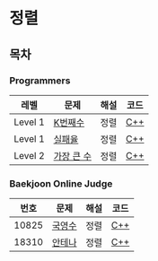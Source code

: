 # 정렬

## 목차

### Programmers

<table>
<thead>
  <tr>
    <th>레벨</th>
    <th>문제</th>
    <th>해설</th>
    <th>코드</th>
  </tr>
</thead>
<tbody>
  <!-- 레벨 & 문제번호 순으로 정렬한다. -->
  <!--
  <tr>
    <td>Level 레벨</td>
    <td><a href="문제링크">문제제목</a></td>
    <td><a href="해설링크">알고리즘분류</a></td>
    <td><a href="코드링크">C++</a></td>
  </tr>
  -->
  <tr>
    <td>Level 1</td>
    <td><a href="https://school.programmers.co.kr/learn/courses/30/lessons/42748">K번째수</a></td>
    <td><a>정렬</a></td>
    <td><a href="prog42748.cpp">C++</a></td>
  </tr>
  <tr>
    <td>Level 1</td>
    <td><a href="https://school.programmers.co.kr/learn/courses/30/lessons/42889">실패율</a></td>
    <td><a>정렬</a></td>
    <td><a href="prog42889.cpp">C++</a></td>
  </tr>
  <tr>
    <td>Level 2</td>
    <td><a href="https://school.programmers.co.kr/learn/courses/30/lessons/42746">가장 큰 수</a></td>
    <td><a>정렬</a></td>
    <td><a href="prog42746.cpp">C++</a></td>
  </tr>
</tbody>
</table>

### Baekjoon Online Judge

<table>
<thead>
  <tr>
    <th>번호</th>
    <th>문제</th>
    <th>해설</th>
    <th>코드</th>
  </tr>
</thead>
<tbody>
  <!-- 문제번호 순으로 정렬한다. -->
  <!--
  <tr>
    <td>번호</td>
    <td><a href="문제링크">문제제목</a></td>
    <td><a href="해설링크">알고리즘분류</a></td>
    <td><a href="코드링크">C++</a></td>
  </tr>
  -->
  <tr>
    <td>10825</td>
    <td><a href="https://www.acmicpc.net/problem/10825">국영수</a></td>
    <td><a>정렬</a></td>
    <td><a href="boj10825.cpp">C++</a></td>
  </tr>
  <tr>
    <td>18310</td>
    <td><a href="https://www.acmicpc.net/problem/18310">안테나</a></td>
    <td><a>정렬</a></td>
    <td><a href="boj18310.cpp">C++</a></td>
  </tr>
</tbody>
</table>
